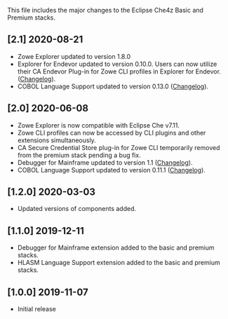 This file includes the major changes to the Eclipse Che4z Basic and Premium stacks.

## [2.1] 2020-08-21

- Zowe Explorer updated to version 1.8.0
- Explorer for Endevor updated to version 0.10.0. Users can now utilize their CA Endevor Plug-in for Zowe CLI profiles in Explorer for Endevor. ([Changelog](https://github.com/eclipse/che-che4z-explorer-for-endevor/blob/master/CHANGELOG.md)).
- COBOL Language Support updated to version 0.13.0 ([Changelog](https://github.com/eclipse/che-che4z-lsp-for-cobol/blob/development/CHANGELOG.md)).


## [2.0] 2020-06-08

- Zowe Explorer is now compatible with Eclipse Che v7.11.
- Zowe CLI profiles can now be accessed by CLI plugins and other extensions simultaneously.
- CA Secure Credential Store plug-in for Zowe CLI temporarily removed from the premium stack pending a bug fix.
- Debugger for Mainframe updated to version 1.1 ([Changelog](https://github.com/BroadcomMFD/debugger-for-mainframe/blob/master/CHANGELOG.md)).
- COBOL Language Support updated to version 0.11.1 ([Changelog](https://github.com/eclipse/che-che4z-lsp-for-cobol/blob/development/CHANGELOG.md)).

## [1.2.0] 2020-03-03

- Updated versions of components added.

## [1.1.0] 2019-12-11

- Debugger for Mainframe extension added to the basic and premium stacks.
- HLASM Language Support extension added to the basic and premium stacks.

## [1.0.0] 2019-11-07

- Initial release
